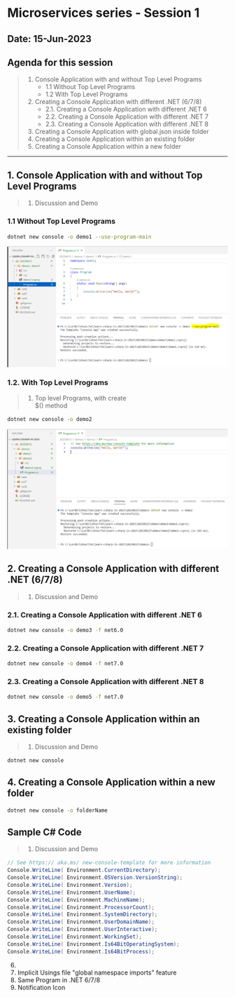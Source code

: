 # Microservices series - Session 1

## Date: 15-Jun-2023

## Agenda for this session

> 1. Console Application with and without Top Level Programs
>    - 1.1 Without Top Level Programs
>    - 1.2 With Top Level Programs
> 2. Creating a Console Application with different .NET (6/7/8)
>    - 2.1. Creating a Console Application with different .NET 6
>    - 2.2. Creating a Console Application with different .NET 7
>    - 2.3. Creating a Console Application with different .NET 8
> 3. Creating a Console Application with global.json inside folder
> 4. Creating a Console Application within an existing folder
> 5. Creating a Console Application within a new folder

---

## 1. Console Application with and without Top Level Programs

> 1. Discussion and Demo

### 1.1 Without Top Level Programs

```bash
dotnet new console -o demo1 --use-program-main
```

![Demo 1 |150x150](./images/1/demo1.PNG)

### 1.2. With Top Level Programs

> 1. Top level Programs, with create <Main>$() method

```bash
dotnet new console -o demo2
```

![Demo 2 |150x150](./images/1/demo2.PNG)

## 2. Creating a Console Application with different .NET (6/7/8)

> 1. Discussion and Demo

### 2.1. Creating a Console Application with different .NET 6

```bash
dotnet new console -o demo3 -f net6.0
```

### 2.2. Creating a Console Application with different .NET 7

```bash
dotnet new console -o demo4 -f net7.0
```

### 2.3. Creating a Console Application with different .NET 8

```bash
dotnet new console -o demo5 -f net7.0
```

## 3. Creating a Console Application within an existing folder

> 1. Discussion and Demo

```bash
dotnet new console
```

## 4. Creating a Console Application within a new folder

```bash
dotnet new console -o folderName
```

## Sample C# Code

> 1. Discussion and Demo

```csharp
// See https:// aka.ms/ new-console-template for more information
Console.WriteLine( Environment.CurrentDirectory);
Console.WriteLine( Environment.OSVersion.VersionString);
Console.WriteLine( Environment.Version);
Console.WriteLine( Environment.UserName);
Console.WriteLine( Environment.MachineName);
Console.WriteLine( Environment.ProcessorCount);
Console.WriteLine( Environment.SystemDirectory);
Console.WriteLine( Environment.UserDomainName);
Console.WriteLine( Environment.UserInteractive);
Console.WriteLine( Environment.WorkingSet);
Console.WriteLine( Environment.Is64BitOperatingSystem);
Console.WriteLine( Environment.Is64BitProcess);
```

6.
7. Implicit Usings file "global namespace imports" feature
8. Same Program in .NET 6/7/8
9. Notification Icon
